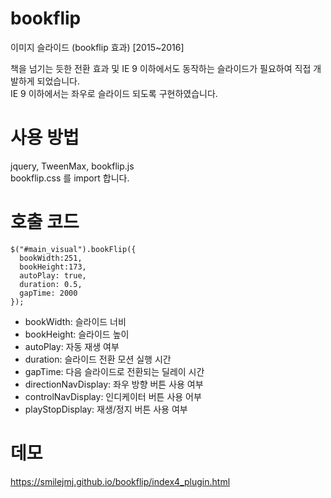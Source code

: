 # bookflip
이미지 슬라이드 (bookflip 효과) [2015~2016]

책을 넘기는 듯한 전환 효과 및 IE 9 이하에서도 동작하는 슬라이드가 필요하여 직접 개발하게 되었습니다.  
IE 9 이하에서는 좌우로 슬라이드 되도록 구현하였습니다.

# 사용 방법
jquery, TweenMax, bookflip.js  
bookflip.css 를 import 합니다.

# 호출 코드
```
$("#main_visual").bookFlip({
  bookWidth:251,
  bookHeight:173,
  autoPlay: true,					
  duration: 0.5,					
  gapTime: 2000		
});
```
- bookWidth: 슬라이드 너비
- bookHeight: 슬라이드 높이
- autoPlay: 자동 재생 여부
- duration: 슬라이드 전환 모션 실행 시간
- gapTime: 다음 슬라이드로 전환되는 딜레이 시간
- directionNavDisplay: 좌우 방향 버튼 사용 여부
- controlNavDisplay: 인디케이터 버튼 사용 어부
- playStopDisplay: 재생/정지 버튼 사용 여부

# 데모
https://smilejmj.github.io/bookflip/index4_plugin.html
